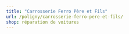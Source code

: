 ```yaml
---
title: "Carrosserie Ferro Père et Fils"
url: /poligny/carrosserie-ferro-pere-et-fils/
shop: réparation de voitures
---
```

